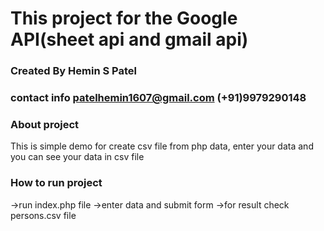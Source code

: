 # This project for the Google API(sheet api and gmail api)
### Created By Hemin S Patel
### contact info patelhemin1607@gmail.com   (+91)9979290148

### About project
This is simple demo for create csv file from php data, enter your data and you can see your data in csv file

### How to run project
->run index.php file
->enter data and submit form
->for result check persons.csv file